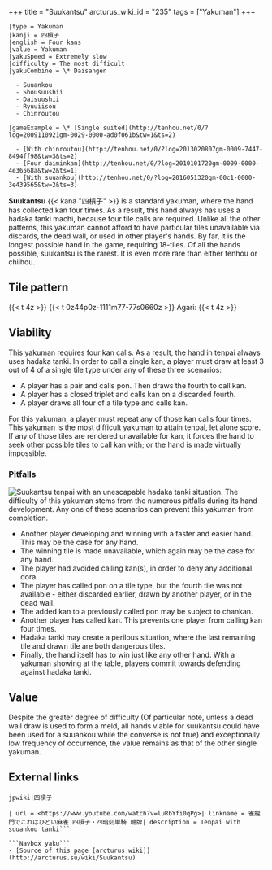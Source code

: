 +++
title = "Suukantsu"
arcturus_wiki_id = "235"
tags = ["Yakuman"]
+++

```yaku
|type = Yakuman
|kanji = 四槓子
|english = Four kans
|value = Yakuman
|yakuSpeed = Extremely slow
|difficulty = The most difficult
|yakuCombine = \* Daisangen

  - Suuankou
  - Shousuushii
  - Daisuushii
  - Ryuuiisou
  - Chinroutou

|gameExample = \* [Single suited](http://tenhou.net/0/?log=2009110921gm-0029-0000-ad0f061b&tw=1&ts=2)

  - [With chinroutou](http://tenhou.net/0/?log=2013020807gm-0009-7447-8494ff98&tw=3&ts=2)
  - [Four daiminkan](http://tenhou.net/0/?log=2010101720gm-0009-0000-4e36568a&tw=2&ts=1)
  - [With suuankou](http://tenhou.net/0/?log=2016051320gm-00c1-0000-3e439565&tw=2&ts=3)

```

**Suukantsu** {{< kana "四槓子" >}} is a standard yakuman, where the hand has collected kan four times. As a result, this hand always has uses a hadaka tanki machi, because four tile calls are required. Unlike all the other patterns, this yakuman cannot afford to have particular tiles unavailable via discards, the dead wall, or used in other player's hands. By far, it is the longest possible hand in the game, requiring 18-tiles. Of all the hands possible, suukantsu is the rarest. It is even more rare than either tenhou or chiihou.

## Tile pattern

{{< t 4z >}} {{< t 0z44p0z-1111m77-77s0660z >}} Agari: {{< t 4z >}}

## Viability

This yakuman requires four kan calls. As a result, the hand in tenpai always uses hadaka tanki. In order to call a single kan, a player must draw at least 3 out of 4 of a single tile type under any of these three scenarios:

  - A player has a pair and calls pon. Then draws the fourth to call kan.
  - A player has a closed triplet and calls kan on a discarded fourth.
  - A player draws all four of a tile type and calls kan.

For this yakuman, a player must repeat any of those kan calls four times. This yakuman is the most difficult yakuman to attain tenpai, let alone score. If any of those tiles are rendered unavailable for kan, it forces the hand to seek other possible tiles to call kan with; or the hand is made virtually impossible.

### Pitfalls

![Suukantsu tenpai with an [unescapable hadaka tanki situation](http://tenhou.net/0/?log=2014031007gm-0009-7447-xfcc2dd624f0d&tw=3).](Hadakabind.png "Suukantsu tenpai with an unescapable hadaka tanki situation.")
The difficulty of this yakuman stems from the numerous pitfalls during its hand development. Any one of these scenarios can prevent this yakuman from completion.

  - Another player developing and winning with a faster and easier hand. This may be the case for any hand.
  - The winning tile is made unavailable, which again may be the case for any hand.
  - The player had avoided calling kan(s), in order to deny any additional dora.
  - The player has called pon on a tile type, but the fourth tile was not available - either discarded earlier, drawn by another player, or in the dead wall.
  - The added kan to a previously called pon may be subject to chankan.
  - Another player has called kan. This prevents one player from calling kan four times.
  - Hadaka tanki may create a perilous situation, where the last remaining tile and drawn tile are both dangerous tiles.
  - Finally, the hand itself has to win just like any other hand. With a yakuman showing at the table, players commit towards defending against hadaka tanki.

## Value

Despite the greater degree of difficulty (Of particular note, unless a dead wall draw is used to form a meld, all hands viable for suukantsu could have been used for a suuankou while the converse is not true) and exceptionally low frequency of occurrence, the value remains as that of the other single yakuman.

## External links

```jpwiki|四槓子```
```Youtube
| url = <https://www.youtube.com/watch?v=luRbYfi0qPg>| linkname = 雀龍門でこれはひどい麻雀 四槓子・四暗刻単騎 聴牌| description = Tenpai with suuankou tanki```

```Navbox yaku```
- [Source of this page [arcturus wiki]](http://arcturus.su/wiki/Suukantsu)
